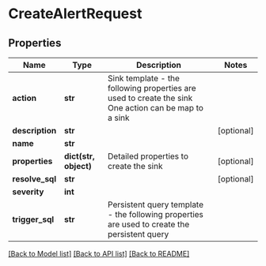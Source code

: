# CreateAlertRequest

## Properties
Name | Type | Description | Notes
------------ | ------------- | ------------- | -------------
**action** | **str** | Sink template - the following properties are used to create the sink One action can be map to a sink | 
**description** | **str** |  | [optional] 
**name** | **str** |  | 
**properties** | **dict(str, object)** | Detailed properties to create the sink | [optional] 
**resolve_sql** | **str** |  | [optional] 
**severity** | **int** |  | 
**trigger_sql** | **str** | Persistent query template - the following properties are used to create the persistent query | 

[[Back to Model list]](../README.md#documentation-for-models) [[Back to API list]](../README.md#documentation-for-api-endpoints) [[Back to README]](../README.md)

